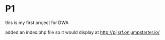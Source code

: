 # P1

this is my first project for DWA

added an index.php file so it would display at http://pjisrf.onjumpstarter.io/